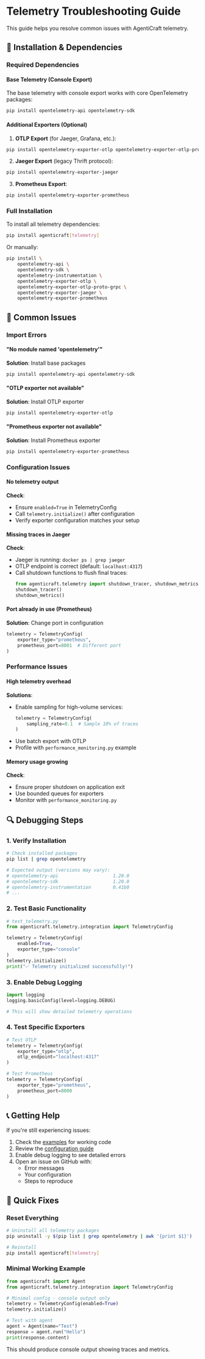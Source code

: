 # Telemetry Troubleshooting Guide

This guide helps you resolve common issues with AgentiCraft telemetry.

## 🔧 Installation & Dependencies

### Required Dependencies

#### Base Telemetry (Console Export)
The base telemetry with console export works with core OpenTelemetry packages:
```bash
pip install opentelemetry-api opentelemetry-sdk
```

#### Additional Exporters (Optional)

1. **OTLP Export** (for Jaeger, Grafana, etc.):
```bash
pip install opentelemetry-exporter-otlp opentelemetry-exporter-otlp-proto-grpc
```

2. **Jaeger Export** (legacy Thrift protocol):
```bash
pip install opentelemetry-exporter-jaeger
```

3. **Prometheus Export**:
```bash
pip install opentelemetry-exporter-prometheus
```

### Full Installation
To install all telemetry dependencies:
```bash
pip install agenticraft[telemetry]
```

Or manually:
```bash
pip install \
    opentelemetry-api \
    opentelemetry-sdk \
    opentelemetry-instrumentation \
    opentelemetry-exporter-otlp \
    opentelemetry-exporter-otlp-proto-grpc \
    opentelemetry-exporter-jaeger \
    opentelemetry-exporter-prometheus
```

## 🚨 Common Issues

### Import Errors

#### "No module named 'opentelemetry'"
**Solution**: Install base packages
```bash
pip install opentelemetry-api opentelemetry-sdk
```

#### "OTLP exporter not available"
**Solution**: Install OTLP exporter
```bash
pip install opentelemetry-exporter-otlp
```

#### "Prometheus exporter not available"
**Solution**: Install Prometheus exporter
```bash
pip install opentelemetry-exporter-prometheus
```

### Configuration Issues

#### No telemetry output
**Check**:
- Ensure `enabled=True` in TelemetryConfig
- Call `telemetry.initialize()` after configuration
- Verify exporter configuration matches your setup

#### Missing traces in Jaeger
**Check**:
- Jaeger is running: `docker ps | grep jaeger`
- OTLP endpoint is correct (default: `localhost:4317`)
- Call shutdown functions to flush final traces:
  ```python
  from agenticraft.telemetry import shutdown_tracer, shutdown_metrics
  shutdown_tracer()
  shutdown_metrics()
  ```

#### Port already in use (Prometheus)
**Solution**: Change port in configuration
```python
telemetry = TelemetryConfig(
    exporter_type="prometheus",
    prometheus_port=8001  # Different port
)
```

### Performance Issues

#### High telemetry overhead
**Solutions**:
- Enable sampling for high-volume services:
  ```python
  telemetry = TelemetryConfig(
      sampling_rate=0.1  # Sample 10% of traces
  )
  ```
- Use batch export with OTLP
- Profile with `performance_monitoring.py` example

#### Memory usage growing
**Check**:
- Ensure proper shutdown on application exit
- Use bounded queues for exporters
- Monitor with `performance_monitoring.py`

## 🔍 Debugging Steps

### 1. Verify Installation
```bash
# Check installed packages
pip list | grep opentelemetry

# Expected output (versions may vary):
# opentelemetry-api                    1.20.0
# opentelemetry-sdk                    1.20.0
# opentelemetry-instrumentation        0.41b0
# ...
```

### 2. Test Basic Functionality
```python
# test_telemetry.py
from agenticraft.telemetry.integration import TelemetryConfig

telemetry = TelemetryConfig(
    enabled=True,
    exporter_type="console"
)
telemetry.initialize()
print("✅ Telemetry initialized successfully!")
```

### 3. Enable Debug Logging
```python
import logging
logging.basicConfig(level=logging.DEBUG)

# This will show detailed telemetry operations
```

### 4. Test Specific Exporters
```python
# Test OTLP
telemetry = TelemetryConfig(
    exporter_type="otlp",
    otlp_endpoint="localhost:4317"
)

# Test Prometheus
telemetry = TelemetryConfig(
    exporter_type="prometheus",
    prometheus_port=8000
)
```

## 📞 Getting Help

If you're still experiencing issues:

1. Check the [examples](../../../examples/telemetry/) for working code
2. Review the [configuration guide](configuration.md)
3. Enable debug logging to see detailed errors
4. Open an issue on GitHub with:
   - Error messages
   - Your configuration
   - Steps to reproduce

## 🎯 Quick Fixes

### Reset Everything
```bash
# Uninstall all telemetry packages
pip uninstall -y $(pip list | grep opentelemetry | awk '{print $1}')

# Reinstall
pip install agenticraft[telemetry]
```

### Minimal Working Example
```python
from agenticraft import Agent
from agenticraft.telemetry.integration import TelemetryConfig

# Minimal config - console output only
telemetry = TelemetryConfig(enabled=True)
telemetry.initialize()

# Test with agent
agent = Agent(name="Test")
response = agent.run("Hello")
print(response.content)
```

This should produce console output showing traces and metrics.
